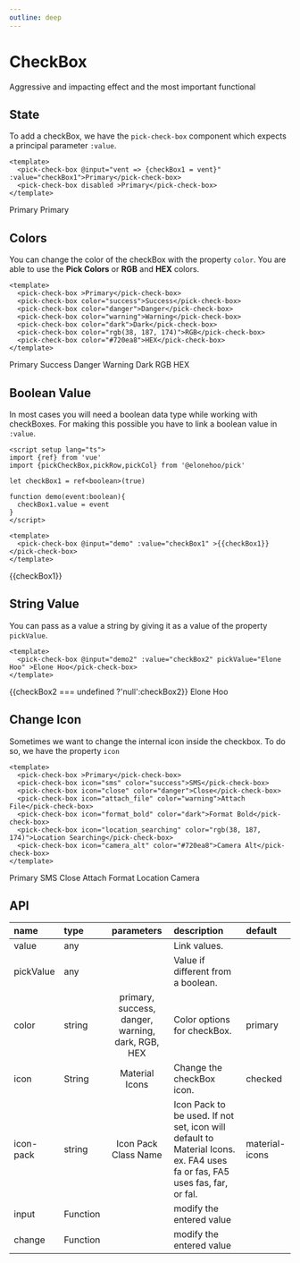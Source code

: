 ```yaml
---
outline: deep
---
```


<script setup lang="ts">
import {ref} from 'vue'
import {pickCheckBox,pickRow,pickCol} from '@elonehoo/pick'

let checkBox1 = ref<boolean>(true)

let checkBox2 = ref<string>('')

function demo(event:boolean){
  checkBox1.value = event
}

function demo2(event:string){
  checkBox2.value = event
}

</script>

# CheckBox

Aggressive and impacting effect and the most important functional

## State

To add a checkBox, we have the `pick-check-box` component which expects a principal parameter `:value`.

```vue
<template>
  <pick-check-box @input="vent => {checkBox1 = vent}" :value="checkBox1">Primary</pick-check-box>
  <pick-check-box disabled >Primary</pick-check-box>
</template>
```

<div>
  <pick-row>
    <pick-col :w="6">
      <pick-check-box @input="vent => {checkBox1 = vent}" :value="checkBox1">Primary</pick-check-box>
    </pick-col>
    <pick-col :w="6">
      <pick-check-box disabled >Primary</pick-check-box>
    </pick-col>
  </pick-row>
</div>

## Colors

You can change the color of the checkBox with the property `color`. You are able to use the **Pick Colors** or **RGB** and **HEX** colors.

```vue
<template>
  <pick-check-box >Primary</pick-check-box>
  <pick-check-box color="success">Success</pick-check-box>
  <pick-check-box color="danger">Danger</pick-check-box>
  <pick-check-box color="warning">Warning</pick-check-box>
  <pick-check-box color="dark">Dark</pick-check-box>
  <pick-check-box color="rgb(38, 187, 174)">RGB</pick-check-box>
  <pick-check-box color="#720ea8">HEX</pick-check-box>
</template>
```

<div>
  <pick-row>
    <pick-col :w="2">
      <pick-check-box >Primary</pick-check-box>
    </pick-col>
    <pick-col :w="2">
      <pick-check-box color="success">Success</pick-check-box>
    </pick-col>
    <pick-col :w="2">
      <pick-check-box color="danger">Danger</pick-check-box>
    </pick-col>
    <pick-col :w="2">
      <pick-check-box color="warning">Warning</pick-check-box>
    </pick-col>
    <pick-col :w="2">
      <pick-check-box color="dark">Dark</pick-check-box>
    </pick-col>
    <pick-col :w="2">
      <pick-check-box color="rgb(38, 187, 174)">RGB</pick-check-box>
    </pick-col>
    <pick-col :w="2">
      <pick-check-box color="#720ea8">HEX</pick-check-box>
    </pick-col>
  </pick-row>
</div>

## Boolean Value

In most cases you will need a boolean data type while working with checkBoxes. For making this possible you have to link a boolean value in `:value`.

```vue
<script setup lang="ts">
import {ref} from 'vue'
import {pickCheckBox,pickRow,pickCol} from '@elonehoo/pick'

let checkBox1 = ref<boolean>(true)

function demo(event:boolean){
  checkBox1.value = event
}
</script>

<template>
  <pick-check-box @input="demo" :value="checkBox1" >{{checkBox1}}</pick-check-box>
</template>
```

<div>
  <pick-row>
    <pick-col :w="6" :offset="3">
      <pick-check-box @input="demo" :value="checkBox1" >{{checkBox1}}</pick-check-box>
    </pick-col>
  </pick-row>
</div>

## String Value

You can pass as a value a string by giving it as a value of the property `pickValue`.

```vue
<template>
  <pick-check-box @input="demo2" :value="checkBox2" pickValue="Elone Hoo" >Elone Hoo</pick-check-box>
</template>
```

<div>
  <pick-row>
   <pick-col :w="4" :offset="4" style="text-align:center">
      {{checkBox2 === undefined ?'null':checkBox2}}
    </pick-col>
  </pick-row>
  <pick-row>
    <pick-col :w="4" :offset="4">
      <pick-check-box @input="demo2" :value="checkBox2" pickValue="Elone Hoo" >Elone Hoo</pick-check-box>
    </pick-col>
  </pick-row>
</div>

## Change Icon

Sometimes we want to change the internal icon inside the checkbox. To do so, we have the property `icon`

```vue
<template>
  <pick-check-box >Primary</pick-check-box>
  <pick-check-box icon="sms" color="success">SMS</pick-check-box>
  <pick-check-box icon="close" color="danger">Close</pick-check-box>
  <pick-check-box icon="attach_file" color="warning">Attach File</pick-check-box>
  <pick-check-box icon="format_bold" color="dark">Format Bold</pick-check-box>
  <pick-check-box icon="location_searching" color="rgb(38, 187, 174)">Location Searching</pick-check-box>
  <pick-check-box icon="camera_alt" color="#720ea8">Camera Alt</pick-check-box>
</template>
```

<div>
  <pick-row>
    <pick-col :w="2">
      <pick-check-box >Primary</pick-check-box>
    </pick-col>
    <pick-col :w="2">
      <pick-check-box icon="sms" color="success">SMS</pick-check-box>
    </pick-col>
    <pick-col :w="2">
      <pick-check-box icon="close" color="danger">Close</pick-check-box>
    </pick-col>
    <pick-col :w="2">
      <pick-check-box icon="attach_file" color="warning">Attach</pick-check-box>
    </pick-col>
    <pick-col :w="2">
      <pick-check-box icon="format_bold" color="dark">Format</pick-check-box>
    </pick-col>
    <pick-col :w="2">
      <pick-check-box icon="location_searching" color="rgb(38, 187, 174)">Location</pick-check-box>
    </pick-col>
    <pick-col :w="2">
      <pick-check-box icon="camera_alt" color="#720ea8">Camera</pick-check-box>
    </pick-col>
  </pick-row>
</div>

## API

| name | type | parameters | description | default |
| :---- | :---- | :----------: | :----------- | :------- |
| value | any | | Link values. | |
| pickValue | any | | Value if different from a boolean. | |
| color | string | primary, success, danger, warning, dark, RGB, HEX | Color options for checkBox. | primary |
| icon | String | Material Icons | 	Change the checkBox icon. | checked |
| icon-pack | string | Icon Pack Class Name | Icon Pack to be used. If not set, icon will default to Material Icons. ex. FA4 uses fa or fas, FA5 uses fas, far, or fal. | material-icons |
| input | Function |  | modify the entered value | |
| change | Function |  | modify the entered value | |
